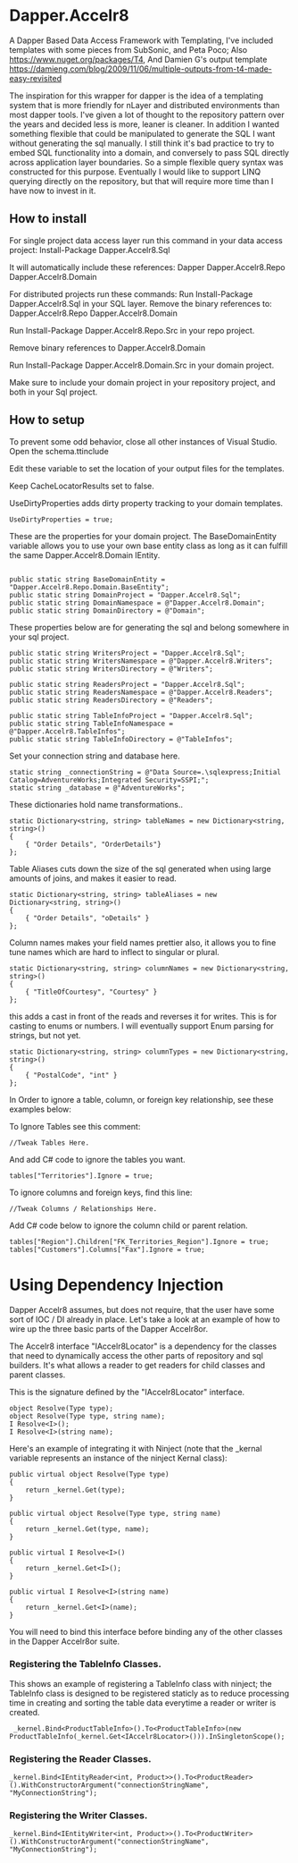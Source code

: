 # Dapper.Accelr8
A Dapper Based Data Access Framework with Templating, I've included templates with some pieces from 
SubSonic, and Peta Poco;
Also https://www.nuget.org/packages/T4,
And Damien G's output template https://damieng.com/blog/2009/11/06/multiple-outputs-from-t4-made-easy-revisited

The inspiration for this wrapper for dapper is the idea of a templating system that is more friendly for nLayer and distributed environments than most dapper tools. I've given a lot of thought to the repository pattern over the years and decided less is more, leaner is cleaner. In addition I wanted something flexible that could be manipulated to generate the SQL I want without generating the sql manually. I still think it's bad practice to try to embed SQL functionality into a domain, and conversely to pass SQL directly across application layer boundaries. So a simple flexible query syntax was constructed for this purpose. Eventually I would like to support LINQ querying directly on the repository, but that will require more time than I have now to invest in it.

## How to install
For single project data access layer run this command in your data access project:
Install-Package Dapper.Accelr8.Sql 

It will automatically include these references:
  Dapper
  Dapper.Accelr8.Repo 
  Dapper.Accelr8.Domain
  
For distributed projects run these commands:
Run Install-Package Dapper.Accelr8.Sql in your SQL layer.
Remove the binary references to:
Dapper.Accelr8.Repo 
Dapper.Accelr8.Domain

Run Install-Package Dapper.Accelr8.Repo.Src in your repo project.

Remove binary references to 
Dapper.Accelr8.Domain

Run Install-Package Dapper.Accelr8.Domain.Src in your domain project.

Make sure to include your domain project in your repository project, and both in your Sql project.

## How to setup
To prevent some odd behavior, close all other instances of Visual Studio.
Open the schema.ttinclude

Edit these variable to set the location of your output files for the templates.

Keep CacheLocatorResults set to false.
		
UseDirtyProperties adds dirty property tracking to your domain templates.
```	
UseDirtyProperties = true;
```

These are the properties for your domain project.
The BaseDomainEntity variable allows you to use your own base entity class as long as it can fulfill the same Dapper.Accelr8.Domain IEntity.
```

public static string BaseDomainEntity = "Dapper.Accelr8.Repo.Domain.BaseEntity";
public static string DomainProject = "Dapper.Accelr8.Sql";
public static string DomainNamespace = @"Dapper.Accelr8.Domain";
public static string DomainDirectory = @"Domain";
```

These properties below are for generating the sql and belong somewhere in your sql project.
```
public static string WritersProject = "Dapper.Accelr8.Sql";
public static string WritersNamespace = @"Dapper.Accelr8.Writers";
public static string WritersDirectory = @"Writers";

public static string ReadersProject = "Dapper.Accelr8.Sql";
public static string ReadersNamespace = @"Dapper.Accelr8.Readers";
public static string ReadersDirectory = @"Readers";

public static string TableInfoProject = "Dapper.Accelr8.Sql";
public static string TableInfoNamespace = @"Dapper.Accelr8.TableInfos";
public static string TableInfoDirectory = @"TableInfos";
```

Set your connection string and database here.
```
static string _connectionString = @"Data Source=.\sqlexpress;Initial Catalog=AdventureWorks;Integrated Security=SSPI;";
static string _database = @"AdventureWorks";
```		

These dictionaries hold name transformations..
```
static Dictionary<string, string> tableNames = new Dictionary<string, string>()
{ 
	{ "Order Details", "OrderDetails"}
};
```

Table Aliases cuts down the size of the sql generated when using large amounts of joins, and makes it easier to read.
```
static Dictionary<string, string> tableAliases = new Dictionary<string, string>()
{
	{ "Order Details", "oDetails" }
};
```

Column names makes your field names prettier also, it allows you to fine tune names which are hard to inflect to singular or plural.
```
static Dictionary<string, string> columnNames = new Dictionary<string, string>()
{
	{ "TitleOfCourtesy", "Courtesy" }
};
```

this adds a cast in front of the reads and reverses it for writes. This is for casting to enums or numbers. I will eventually support Enum parsing for strings, but not yet.
```
static Dictionary<string, string> columnTypes = new Dictionary<string, string>()
{
	{ "PostalCode", "int" }
};
```

In Order to ignore a table, column, or foreign key relationship, see these examples below:

To Ignore Tables see this comment:
```
//Tweak Tables Here.
```

And add C# code to ignore the tables you want.
``` 
tables["Territories"].Ignore = true;
```

To ignore columns and foreign keys, find this line:
```
//Tweak Columns / Relationships Here.
```

Add C# code below to ignore the column child or parent relation.
```
tables["Region"].Children["FK_Territories_Region"].Ignore = true;
tables["Customers"].Columns["Fax"].Ignore = true;
```

# Using Dependency Injection

 Dapper Accelr8 assumes, but does not require, that the user have some sort of IOC / DI already in place. Let's take a look at an example of how to wire up the three basic parts of the Dapper Accelr8or.
 
 The Accelr8 interface "IAccelr8Locator" is a dependency for the classes that need to dynamically access the other parts of repository and sql builders. It's what allows a reader to get readers for child classes and parent classes.
 
 This is the signature defined by the "IAccelr8Locator" interface.
 
```
object Resolve(Type type);
object Resolve(Type type, string name);
I Resolve<I>();
I Resolve<I>(string name);
```
 
 Here's an example of integrating it with Ninject (note that the _kernal variable represents an instance of the ninject Kernal class):
 
```
public virtual object Resolve(Type type)
{
    return _kernel.Get(type);
}

public virtual object Resolve(Type type, string name)
{
    return _kernel.Get(type, name);
}

public virtual I Resolve<I>()
{
    return _kernel.Get<I>();
}

public virtual I Resolve<I>(string name)
{
    return _kernel.Get<I>(name);
}
```
 
 You will need to bind this interface before binding any of the other classes in the Dapper Accelr8or suite.
 
### Registering the TableInfo Classes. 
 
 This shows an example of registering a TableInfo class with ninject;
 the TableInfo class is designed to be registered staticly as to reduce processing time in creating and sorting the table data everytime a reader or writer is created.
 
```
 _kernel.Bind<ProductTableInfo>().To<ProductTableInfo>(new ProductTableInfo(_kernel.Get<IAccelr8Locator>())).InSingletonScope();
```
 
### Registering the Reader Classes.
  
```
_kernel.Bind<IEntityReader<int, Product>>().To<ProductReader>().WithConstructorArgument("connectionStringName", "MyConnectionString");
```

### Registering the Writer Classes.

```
_kernel.Bind<IEntityWriter<int, Product>>().To<ProductWriter>().WithConstructorArgument("connectionStringName", "MyConnectionString");
```
